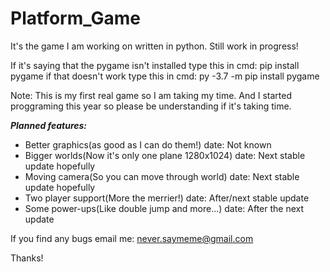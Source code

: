 # Platform_Game
It's the game I am working on written in python. Still work in progress!

If it's saying that the pygame isn't installed type this in cmd: pip install pygame
if that doesn't work type this in cmd: py -3.7 -m pip install pygame

Note: This is my first real game so I am taking my time. And I started proggraming this year so please be understanding if it's taking time.

***Planned features:***
- Better graphics(as good as I can do them!) date: Not known
- Bigger worlds(Now it's only one plane 1280x1024) date: Next stable update hopefully
- Moving camera(So you can move through world) date: Next stable update hopefully
- Two player support(More the merrier!) date: After/next stable update
- Some power-ups(Like double jump and more...) date: After the next update

If you find any bugs email me: never.saymeme@gmail.com 

Thanks!
